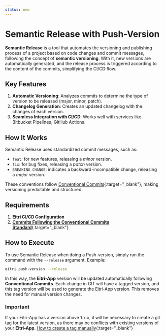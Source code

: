 ```yaml
---
status: new
---
```


# Semantic Release with Push-Version

**Semantic Release** is a tool that automates the versioning and publishing process of a project based on code changes and commit messages, following the concept of **semantic versioning**. With it, new versions are automatically generated, and the release process is triggered according to the content of the commits, simplifying the CI/CD flow.

## Key Features

1. **Automatic Versioning**: Analyzes commits to determine the type of version to be released (major, minor, patch).
2. **Changelog Generation**: Creates an updated changelog with the changes of each version.
3. **Seamless Integration with CI/CD**: Works well with services like Bitbucket Pipelines, GitHub Actions.

## How It Works

Semantic Release uses standardized commit messages, such as:

- `feat`: for new features, releasing a _minor_ version.
- `fix`: for bug fixes, releasing a _patch_ version.
- `BREAKING CHANGE`: indicates a backward-incompatible change, releasing a _major_ version.

These conventions follow [Conventional Commits](https://www.conventionalcommits.org/){:target="\_blank"}, making versioning predictable and structured.

## Requirements

1. [**Eitri CI/CD Configuration**](/quick-guides/ci-cd)
2. [**Commits Following the Conventional Commits Standard**](https://www.conventionalcommits.org/){:target="\_blank"}

## How to Execute

To use Semantic Release when doing a Push-version, simply run the command with the `--release` argument. Example:

```bash
eitri push-version --release
```

In this way, the **Eitri-App** version will be updated automatically following **Conventional Commits**. Each change in GIT will have a tagged version, and this tag version will be used to generate the Eitri-App version. This removes the need for manual version changes.

### Important

If your Eitri-App has a version above 1.x.x, it will be necessary to create a git tag for the latest version, as there may be conflicts with existing versions of your **Eitri-App**. [How to create a tag manually](https://git-scm.com/book/en/v2/Git-Basics-Tagging){:target="\_blank"}
